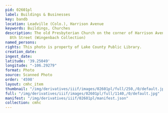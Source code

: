 ```yaml
---
pid: 02601pl
label: Buildings & Businesses
key: bandb
location: Leadville (Colo.), Harrison Avenue
keywords: Buildings, Churches
description: The old Presbyterian Church on the corner of Harrison Avenue and West
  8th Street (Wingenbach Collection)
named_persons: 
rights: This photo is property of Lake County Public Library.
creation_date: 
ingest_date: 
latitude: '39.25049'
longitude: "-106.29279"
format: Photo
source: Scanned Photo
order: '4598'
layout: cmhc_item
thumbnail: "/img/derivatives/iiif/images/02601pl/full/250,/0/default.jpg"
full: "/img/derivatives/iiif/images/02601pl/full/1140,/0/default.jpg"
manifest: "/img/derivatives/iiif/02601pl/manifest.json"
collection: cmhc
---
```

